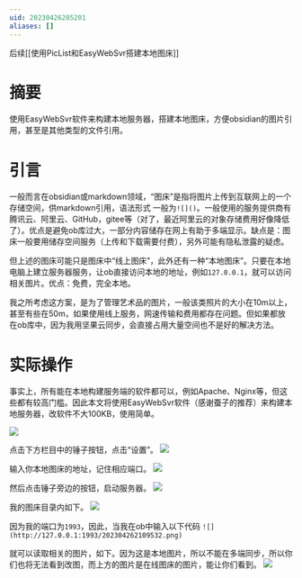 ```yaml
---
uid: 20230426205201
aliases: []
---
```

后续[[使用PicList和EasyWebSvr搭建本地图床]]
# 摘要
使用EasyWebSvr软件来构建本地服务器，搭建本地图床，方便obsidian的图片引用，甚至是其他类型的文件引用。
# 引言
一般而言在obsidian或markdown领域，“图床”是指将图片上传到互联网上的一个存储空间，供markdown引用，语法形式 一般为`![]()`。一般使用的服务提供商有腾讯云、阿里云、GitHub，gitee等（对了，最近阿里云的对象存储费用好像降低了）。优点是避免ob库过大，一部分内容储存在网上有助于多端显示。缺点是：图床一般要用储存空间服务（上传和下载需要付费），另外可能有隐私泄露的疑虑。

但上述的图床可能只是图床中“线上图床”，此外还有一种“本地图床”。只要在本地电脑上建立服务器服务，让ob直接访问本地的地址，例如`127.0.0.1`，就可以访问相关图片。优点：免费，完全本地。

我之所考虑这方案，是为了管理艺术品的图片，一般该类照片的大小在10m以上，甚至有些在50m，如果使用线上服务，网速传输和费用都存在问题。但如果都放在ob库中，因为我用坚果云同步，会直接占用大量空间也不是好的解决方法。



# 实际操作
事实上，所有能在本地构建服务端的软件都可以，例如Apache、Nginx等，但这些都有较高门槛。因此本文将使用EasyWebSvr软件（感谢蚕子的推荐）来构建本地服务器，改软件不大100KB，使用简单。

![](https://gitee.com/cyddgi/picture-store/raw/master/img/202304262105193.png)

点击下方栏目中的锤子按钮，点击“设置”。
![](https://gitee.com/cyddgi/picture-store/raw/master/img/202304262107501.png)

输入你本地图床的地址，记住相应端口。
![](https://gitee.com/cyddgi/picture-store/raw/master/img/202304262108891.png)

然后点击锤子旁边的按钮，启动服务器。
![](https://gitee.com/cyddgi/picture-store/raw/master/img/202304262109532.png)

我的图床目录内如下。
![](https://gitee.com/cyddgi/picture-store/raw/master/img/202304262113081.png)


因为我的端口为`1993`，因此，当我在ob中输入以下代码
`![](http://127.0.0.1:1993/202304262109532.png)`

就可以读取相关的图片，如下。因为这是本地图片，所以不能在多端同步，所以你们也将无法看到改图，而上方的图片是在线图床的图片，能让你们看到。
![](http://127.0.0.1:1993/202304262109532.png)

